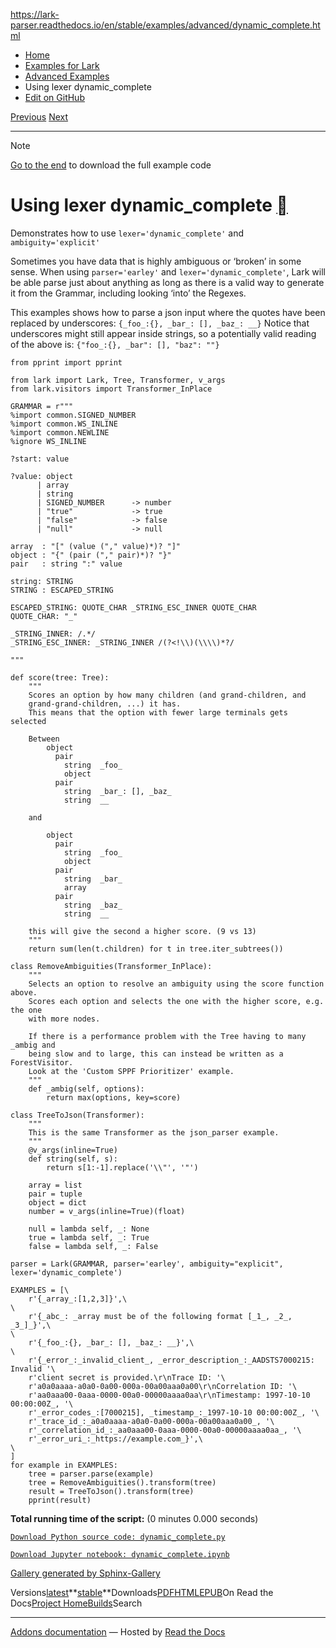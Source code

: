 https://lark-parser.readthedocs.io/en/stable/examples/advanced/dynamic_complete.html

- [Home](https://lark-parser.readthedocs.io/en/stable/index.html)
- [Examples for Lark](https://lark-parser.readthedocs.io/en/stable/examples/index.html)
- [Advanced Examples](https://lark-parser.readthedocs.io/en/stable/examples/advanced/index.html)
- Using lexer dynamic\_complete
- [Edit on GitHub](https://github.com/lark-parser/lark/blob/acfe33d943a1310f3ca26145eb2896bc5c4955c9/docs/examples/advanced/dynamic_complete.rst)

[Previous](https://lark-parser.readthedocs.io/en/stable/examples/advanced/reconstruct_python.html "Reconstruct Python") [Next](https://lark-parser.readthedocs.io/en/stable/examples/advanced/qscintilla_json.html "Syntax Highlighting")

* * *

Note

[Go to the end](https://lark-parser.readthedocs.io/en/stable/examples/advanced/dynamic_complete.html#sphx-glr-download-examples-advanced-dynamic-complete-py)
to download the full example code

# Using lexer dynamic\_complete [](https://lark-parser.readthedocs.io/en/stable/examples/advanced/dynamic_complete.html\#using-lexer-dynamic-complete "Permalink to this heading")

Demonstrates how to use `lexer='dynamic_complete'` and `ambiguity='explicit'`

Sometimes you have data that is highly ambiguous or ‘broken’ in some sense.
When using `parser='earley'` and `lexer='dynamic_complete'`, Lark will be able
parse just about anything as long as there is a valid way to generate it from
the Grammar, including looking ‘into’ the Regexes.

This examples shows how to parse a json input where the quotes have been
replaced by underscores: `{_foo_:{}, _bar_: [], _baz_: __}`
Notice that underscores might still appear inside strings, so a potentially
valid reading of the above is:
`{"foo_:{}, _bar": [], "baz": ""}`

```
from pprint import pprint

from lark import Lark, Tree, Transformer, v_args
from lark.visitors import Transformer_InPlace

GRAMMAR = r"""
%import common.SIGNED_NUMBER
%import common.WS_INLINE
%import common.NEWLINE
%ignore WS_INLINE

?start: value

?value: object
      | array
      | string
      | SIGNED_NUMBER      -> number
      | "true"             -> true
      | "false"            -> false
      | "null"             -> null

array  : "[" (value ("," value)*)? "]"
object : "{" (pair ("," pair)*)? "}"
pair   : string ":" value

string: STRING
STRING : ESCAPED_STRING

ESCAPED_STRING: QUOTE_CHAR _STRING_ESC_INNER QUOTE_CHAR
QUOTE_CHAR: "_"

_STRING_INNER: /.*/
_STRING_ESC_INNER: _STRING_INNER /(?<!\\)(\\\\)*?/

"""

def score(tree: Tree):
    """
    Scores an option by how many children (and grand-children, and
    grand-grand-children, ...) it has.
    This means that the option with fewer large terminals gets selected

    Between
        object
          pair
            string  _foo_
            object
          pair
            string  _bar_: [], _baz_
            string  __

    and

        object
          pair
            string  _foo_
            object
          pair
            string  _bar_
            array
          pair
            string  _baz_
            string  __

    this will give the second a higher score. (9 vs 13)
    """
    return sum(len(t.children) for t in tree.iter_subtrees())

class RemoveAmbiguities(Transformer_InPlace):
    """
    Selects an option to resolve an ambiguity using the score function above.
    Scores each option and selects the one with the higher score, e.g. the one
    with more nodes.

    If there is a performance problem with the Tree having to many _ambig and
    being slow and to large, this can instead be written as a ForestVisitor.
    Look at the 'Custom SPPF Prioritizer' example.
    """
    def _ambig(self, options):
        return max(options, key=score)

class TreeToJson(Transformer):
    """
    This is the same Transformer as the json_parser example.
    """
    @v_args(inline=True)
    def string(self, s):
        return s[1:-1].replace('\\"', '"')

    array = list
    pair = tuple
    object = dict
    number = v_args(inline=True)(float)

    null = lambda self, _: None
    true = lambda self, _: True
    false = lambda self, _: False

parser = Lark(GRAMMAR, parser='earley', ambiguity="explicit", lexer='dynamic_complete')

EXAMPLES = [\
    r'{_array_:[1,2,3]}',\
\
    r'{_abc_: _array must be of the following format [_1_, _2_, _3_]_}',\
\
    r'{_foo_:{}, _bar_: [], _baz_: __}',\
\
    r'{_error_:_invalid_client_, _error_description_:_AADSTS7000215: Invalid '\
    r'client secret is provided.\r\nTrace ID: '\
    r'a0a0aaaa-a0a0-0a00-000a-00a00aaa0a00\r\nCorrelation ID: '\
    r'aa0aaa00-0aaa-0000-00a0-00000aaaa0aa\r\nTimestamp: 1997-10-10 00:00:00Z_, '\
    r'_error_codes_:[7000215], _timestamp_:_1997-10-10 00:00:00Z_, '\
    r'_trace_id_:_a0a0aaaa-a0a0-0a00-000a-00a00aaa0a00_, '\
    r'_correlation_id_:_aa0aaa00-0aaa-0000-00a0-00000aaaa0aa_, '\
    r'_error_uri_:_https://example.com_}',\
\
]
for example in EXAMPLES:
    tree = parser.parse(example)
    tree = RemoveAmbiguities().transform(tree)
    result = TreeToJson().transform(tree)
    pprint(result)

```

**Total running time of the script:** (0 minutes 0.000 seconds)

[`Download Python source code: dynamic_complete.py`](https://lark-parser.readthedocs.io/en/stable/_downloads/22081051f999d4e0753796b91b344ee3/dynamic_complete.py)

[`Download Jupyter notebook: dynamic_complete.ipynb`](https://lark-parser.readthedocs.io/en/stable/_downloads/fc674523e7ef0712dfc331b1ddd10972/dynamic_complete.ipynb)

[Gallery generated by Sphinx-Gallery](https://sphinx-gallery.github.io/)

Versions[latest](https://lark-parser.readthedocs.io/en/latest/examples/advanced/dynamic_complete.html)**[stable](https://lark-parser.readthedocs.io/en/stable/examples/advanced/dynamic_complete.html)**Downloads[PDF](https://lark-parser.readthedocs.io/_/downloads/en/stable/pdf/)[HTML](https://lark-parser.readthedocs.io/_/downloads/en/stable/htmlzip/)[EPUB](https://lark-parser.readthedocs.io/_/downloads/en/stable/epub/)On Read the Docs[Project Home](https://app.readthedocs.org/projects/lark-parser/?utm_source=lark-parser&utm_content=flyout)[Builds](https://app.readthedocs.org/projects/lark-parser/builds/?utm_source=lark-parser&utm_content=flyout)Search

* * *

[Addons documentation](https://docs.readthedocs.io/page/addons.html?utm_source=lark-parser&utm_content=flyout) ― Hosted by
[Read the Docs](https://about.readthedocs.com/?utm_source=lark-parser&utm_content=flyout)